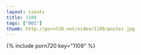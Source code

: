 ```yaml
--- 
layout: sieutv
title: 1109
tags: ["001"]
thumb: http://porn720.net/video/1109/poster.jpg
---
```

{% include porn720 key="1109" %} 
